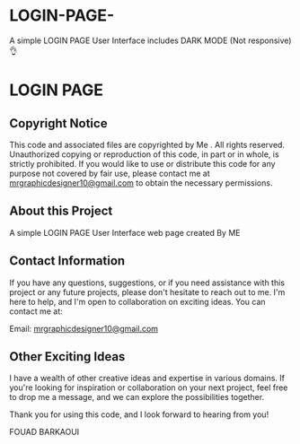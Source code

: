# LOGIN-PAGE-
A simple LOGIN PAGE User Interface includes DARK MODE (Not responsive) 👌
# LOGIN PAGE

## Copyright Notice

This code and associated files are copyrighted by Me . All rights reserved. Unauthorized copying or reproduction of this code, in part or in whole, is strictly prohibited. If you would like to use or distribute this code for any purpose not covered by fair use, please contact me at mrgraphicdesigner10@gmail.com to obtain the necessary permissions.

## About this Project

A simple LOGIN PAGE User Interface web page created By ME

## Contact Information

If you have any questions, suggestions, or if you need assistance with this project or any future projects, please don't hesitate to reach out to me. I'm here to help, and I'm open to collaboration on exciting ideas. You can contact me at:

Email: mrgraphicdesigner10@gmail.com

## Other Exciting Ideas

I have a wealth of other creative ideas and expertise in various domains. If you're looking for inspiration or collaboration on your next project, feel free to drop me a message, and we can explore the possibilities together.

Thank you for using this code, and I look forward to hearing from you!

FOUAD BARKAOUI
